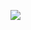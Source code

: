 ![](https://64.media.tumblr.com/261d496009a9890242077d7afd93a2b0/8f38b64150e08728-bc/s640x960/f67823e0c2e5609c657735e1f6849c500a9aecad.gifv)
